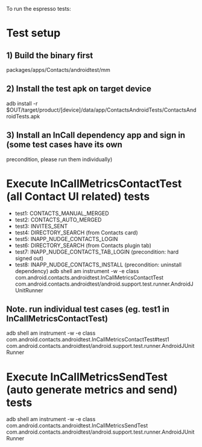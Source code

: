 To run the espresso tests:

# Test setup
## 1) Build the binary first
packages/apps/Contacts/androidtest/mm
## 2) Install the test apk on target device
adb install -r $OUT/target/product/[device]/data/app/ContactsAndroidTests/ContactsAndroidTests.apk
## 3) Install an InCall dependency app and sign in (some test cases have its own
 precondition, please run them individually)

# Execute InCallMetricsContactTest (all Contact UI related) tests
* test1: CONTACTS_MANUAL_MERGED
* test2: CONTACTS_AUTO_MERGED
* test3: INVITES_SENT
* test4: DIRECTORY_SEARCH (from Contacts card)
* test5: INAPP_NUDGE_CONTACTS_LOGIN
* test6: DIRECTORY_SEARCH (from Contacts plugin tab)
* test7: INAPP_NUDGE_CONTACTS_TAB_LOGIN (precondition: hard signed out)
* test8: INAPP_NUDGE_CONTACTS_INSTALL (precondition: uninstall dependency)
adb shell am instrument -w -e class com.android.contacts.androidtest.InCallMetricsContactTest com.android.contacts.androidtest/android.support.test.runner.AndroidJUnitRunner

## Note. run individual test cases (eg. test1 in InCallMetricsContactTest)
adb shell am instrument -w -e class com.android.contacts.androidtest.InCallMetricsContactTest#test1 com.android.contacts.androidtest/android.support.test.runner.AndroidJUnitRunner

# Execute InCallMetricsSendTest (auto generate metrics and send) tests
adb shell am instrument -w -e class com.android.contacts.androidtest.InCallMetricsSendTest com.android.contacts.androidtest/android.support.test.runner.AndroidJUnitRunner


